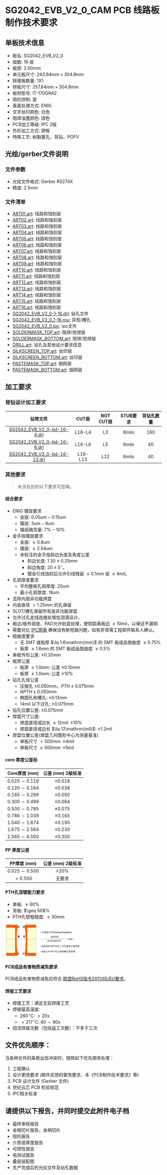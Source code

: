 # SG2042_EVB_V2_0_CAM PCB 线路板制作技术要求

## 单板技术信息

- 板名: SG2042_EVB_V2_0
- 层数: $16$ 层
- 板厚: $2.00\mathrm{mm}$
- 单元板尺寸: $243.84\mathrm{mm} \times 304.8 \mathrm{mm}$
- 拼接板数量: 1X1
- 拼板尺寸: $257.84\mathrm{mm} \times 304.8\mathrm{mm}$
- 板材型号: IT-170GRA2
- 阻抗控制: 是
- 表面处理方式: ENIG
- 文字丝印颜色: 白色
- 阻焊油墨颜色: 绿色
- PCB加工等级: IPC 2级
- 外形加工方式: 锣板
- 特殊工艺: 树脂塞孔、背钻、POFV 

## 光绘/gerber文件说明

### 文件参数

- 光绘文件格式: Gerber RS274X
- 精度: $2.5\mathrm{mm}$

### 文件清单

- [ART01.art](./ART01.art): 线路和蚀刻层
- [ART02.art](./ART02.art): 线路和蚀刻层
- [ART03.art](./ART03.art): 线路和蚀刻层
- [ART04.art](./ART04.art): 线路和蚀刻层
- [ART05.art](./ART05.art): 线路和蚀刻层
- [ART06.art](./ART06.art): 线路和蚀刻层
- [ART07.art](./ART07.art): 线路和蚀刻层
- [ART08.art](./ART08.art): 线路和蚀刻层
- [ART09.art](./ART09.art): 线路和蚀刻层
- [ART10.art](./ART10.art): 线路和蚀刻层
- [ART11.art](./ART11.art): 线路和蚀刻层
- [ART12.art](./ART12.art): 线路和蚀刻层
- [ART13.art](./ART13.art): 线路和蚀刻层
- [ART14.art](./ART14.art): 线路和蚀刻层
- [ART15.art](./ART15.art): 线路和蚀刻层
- [ART16.art](./ART16.art): 线路和蚀刻层
- [SG2042_EVB_V2_0-1-16.drl](./SG2042_EVB_V2_0-1-16.drl): 钻孔文件
- [SG2042_EVB_V2_0_1-16.rou](./SG2042_EVB_V2_0_1-16.rou): 异型/槽孔
- [SG2042_EVB_V2_0.ipc](./SG2042_EVB_V2_0.ipc): Ipc文件
- [SOLDERMASK_TOP.art](./SOLDERMASK_TOP.art): 阻焊/拒焊层
- [SOLDERMASK_BOTTOM.art](./SOLDERMASK_BOTTOM.art): 阻焊/拒焊层
- [DRILL.art](./DRILL.art): 钻孔及其他设计要求信息
- [SILKSCREEN_TOP.art](./SILKSCREEN_TOP.art): 丝印层
- [SILKSCREEN_BOTTOM.art](./SILKSCREEN_BOTTOM.art): 丝印层
- [PASTEMASK_TOP.art](./PASTEMASK_TOP.art): 钢网层
- [PASTEMASK_BOTTOM.art](./PASTEMASK_BOTTOM.art): 钢网层

## 加工要求

### 背钻设计加工要求

| 钻带文件                         | CUT层    | NOT CUT层 | STUB要求 | 背钻孔数量 |
|:----------------------------:|:-------:|:--------:|:------:|:-----:|
| [SG2042_EVB_V2_0-bd-16-4.drl](./SG2042_EVB_V2_0-bd-16-4.drl)  | L16-L4  | L3       | 8mils  | 160   |
| [SG2042_EVB_V2_0-bd-16-6.drl](./SG2042_EVB_V2_0-bd-16-6.drl)  | L16-L6  | L5       | 8mils  | 40    |
| [SG2042_EVB_V2_0-bd-16-13.drl](./SG2042_EVB_V2_0-bd-16-13.drl) | L16-L13 | L12      | 8mils  | 40    |

### 其他要求

> 未涉及到的以下要求可忽略。

#### 综合要求

- ENIG 镀层要求
  - 金层: $0.05 \mathrm{\mathrm{um}}-0.15\mathrm{um}$
  - 镍层: $3\mathrm{um}-8\mathrm{um}$
  - 镍层磷含量: $7\%-10\%$
- 金手指镀层要求
  - 金层: $\geq 0.8\mathrm{um}$
  - 镍层: $\geq 2.54\mathrm{um}$
  - 未标注的金手指斜边长度及角度公差
    - 斜边长度: $1.30 \pm 0.25 \mathrm{mm}$
    - 斜边角度: $20 \pm 5 ^\circ$。
    - 镀金引线蚀刻后允许引线残留 $\leq 0.1\mathrm{mm}$ 或 $\leq 4 \mathrm{mil}$。
- 孔铜厚度要求
  - 平均整板孔铜厚度: $20\mathrm{um}$
  - 最小孔铜厚度: $18\mathrm{um}$
- 去除内层非功能焊盘
- 内层直径 $\gt 1.25\mathrm{mm}$ 的孔保留
- SLOT/槽孔保留所有层非功能焊盘
- 允许过孔走线连接处增加泪滴设计。
- 板边/板外铜皮、PAD允许削盘处理，使铜距离板边 $\geq 10 \mathrm{mil}$，以保证不漏铜
- 需要对比 [IPC网表](./SG2042_EVB_V2_0.ipc) 确保没有断短路问题，如有异常需工程邮件联系人确认。
- 翘曲度要求
  - 无 SMT 或板厚 $\lq 1.6\mathrm{mm}$ 的 SMT 板成品翘曲度 $\leq 0.75\%$
  - 板厚 $\geq 1.6\mathrm{mm}$ 的 SMT 板成品翘曲度 $\leq 0.5\%$
- 单板外形公差: $\pm0.20\mathrm{mm}$
- 板厚公差
  - 板厚 $\leq 1.0 \mathrm{mm}$: 公差 $\pm 0.10 \mathrm{mm}$
  - 板厚 $\geq 1.0 \mathrm{mm}$: 公差 $\pm 10\%$
- 钻孔孔径公差
  - 压接孔 $\pm0.050\mathrm{mm}$，$PTH \pm 0.075\mathrm{mm}$
  - $NPTH \pm0.050\mathrm{mm}$
  - 椭圆孔和槽孔: $\pm0.13\mathrm{mm}$
  - $14 \mathrm{mil}$ 以下过孔: $\pm 0.075\mathrm{mm}$
- 钻孔位置公差: $\pm 0.075\mathrm{mm}$
- 焊盘尺寸公差:
  - 焊盘直径或边长 $\geq 12\mathrm{mil}$: $\pm 10\%$
  - 焊盘直径或边长 $\lq 12\mathrm{mil}$: $\pm1.2\mathrm{mil}$
- 焊盘位置公差(焊盘几何图形中心为测量基准)
  - 单板尺寸 $\lt 500\mathrm{mm}$: $\pm 4 \mathrm{mil}$
  - 单板尺寸 $\geq 500\mathrm{mm}$: $\pm 5 \mathrm{mil}$

#### core 厚度公差标

| Core厚度 ($\mathrm{mm}$)  | 公差 ($\mathrm{mm}$) 2级标准 |
|:-----------:|:----------:|
| $0.025\sim 0.119$ | $\pm 0.018$   |
| $0.120\sim 0.164$ | $\pm 0.038$   |
| $0.165\sim 0.299$ | $\pm 0.050$   |
| $0.300\sim 0.499$ | $\pm 0.064$   |
| $0.500\sim 0.785$ | $\pm 0.075$   |
| $0.786\sim 1.039$ | $\pm 0.165$   |
| $1.040\sim 1.674$ | $\pm 0.190$   |
| $1.675\sim 2.564$ | $\pm 0.230$   |
| $2.565\sim 4.500$ | $\pm 0.300$   |

#### PP 厚度公差

| PP厚度 ($\mathrm{mm}$)   | 公差 ($\mathrm{mm}$) 2级标准 |
|:-----------:|:----------:|
| $0.025\sim 0.500$ | $\pm 20\%$     |
| $\gt0.500$      | 无要求        |

#### PTH孔深镀能力要求

- 单板: $\geq 60\%$
- 背板: $\geq 50\$%
- PTH孔壁粗糙度: $\leq 30\mathrm{mm}$

![计算要求](./img/PTH.png)

#### PCB成品有害物质减免要求

PCB成品有害物质减免应符合 [欧盟RoHS指令2011/65/EU要求](https://eur-lex.europa.eu/LexUriServ/LexUriServ.do?uri=OJ:L:2011:174:0088:0110:en:PDF)。

#### 焊接工艺要求

- 焊接工艺：满足无铅焊接工艺
- 焊接最高温度:
  - $260\mathrm{^\circ C}$: $\gt 20\mathrm{s}$
  - $\gt 217 \mathrm{^\circ C}$: $60\sim 90\mathrm{s}$
- 回流焊接次数（包括返工次数）：不多于三次

## 文件优先顺序：

当各种文件的条款出现冲突时，按照如下优先顺序处理：

1. 工程确认
2. 设计更改要求 (邮件反馈的更改要求、本《PCB制作技术要求》等)
3. PCB 设计文件 (Gerber 文件)
4. 世纪云芯 PCB 检验规范
5. IPC相关标准

## 请提供以下报告，并同时提交此附件电子档

- 最终审核报告
- 金相切片报告，金相切片
- 阻抗报告
- 介质层厚度报告
- 可焊性报告
- 电测试报告
- 叠层装配图
- 生产完成后的光绘文件及钻孔数据
